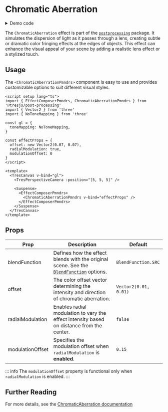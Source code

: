 # Chromatic Aberration

<DocsDemo>
  <ChromaticAberrationDemo />
</DocsDemo>

<details>
  <summary>Demo code</summary>

  <<< @/.vitepress/theme/components/pmdrs/ChromaticAberrationDemo.vue{0}
</details>

The `ChromaticAberration` effect is part of the [`postprocessing`](https://pmndrs.github.io/postprocessing/public/docs/class/src/effects/ChromaticAberrationEffect.js~ChromaticAberrationEffect.html) package. It simulates the dispersion of light as it passes through a lens, creating subtle or dramatic color fringing effects at the edges of objects. This effect can enhance the visual appeal of your scene by adding a realistic lens effect or a stylized touch.

## Usage

The `<ChromaticAberrationPmndrs>` component is easy to use and provides customizable options to suit different visual styles.

```vue{2,10-14,21-25}
<script setup lang="ts">
import { EffectComposerPmndrs, ChromaticAberrationPmndrs } from '@tresjs/post-processing'
import { Vector2 } from 'three'
import { NoToneMapping } from 'three'

const gl = {
  toneMapping: NoToneMapping,
}

const effectProps = {
  offset: new Vector2(0.07, 0.07),
  radialModulation: true,
  modulationOffset: 0
}
</script>

<template>
  <TresCanvas v-bind="gl">
    <TresPerspectiveCamera :position="[5, 5, 5]" />

    <Suspense>
      <EffectComposerPmndrs>
        <ChromaticAberrationPmndrs v-bind="effectProps" />
      </EffectComposerPmndrs>
    </Suspense>
  </TresCanvas>
</template>
```

## Props

| Prop              | Description                                                                                                   | Default                   |
| ----------------- | ------------------------------------------------------------------------------------------------------------- | ------------------------- |
| blendFunction     | Defines how the effect blends with the original scene. See the [`BlendFunction`](https://pmndrs.github.io/postprocessing/public/docs/variable/index.html#static-variable-BlendFunction) options.                                                               | `BlendFunction.SRC`       |
| offset            | The color offset vector determining the intensity and direction of chromatic aberration.                     | `Vector2(0.01, 0.01)`     |
| radialModulation  | Enables radial modulation to vary the effect intensity based on distance from the center.                    | `false`                   |
| modulationOffset  | Specifies the modulation offset when `radialModulation` is **enabled**.                                          | `0.15`                    |

::: info
The `modulationOffset` property is functional only when `radialModulation` is enabled.
:::

## Further Reading
For more details, see the [ChromaticAberration documentation](https://pmndrs.github.io/postprocessing/public/docs/class/src/effects/ChromaticAberrationEffect.js~ChromaticAberrationEffect.html)
